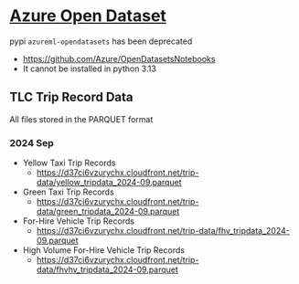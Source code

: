 # [Azure Open Dataset](https://learn.microsoft.com/en-us/azure/open-datasets/)

pypi `azureml-opendatasets` has been deprecated
- https://github.com/Azure/OpenDatasetsNotebooks
- It cannot be installed in python 3.13


## TLC Trip Record Data
All files stored in the PARQUET format

### 2024 Sep 
- Yellow Taxi Trip Records
  - https://d37ci6vzurychx.cloudfront.net/trip-data/yellow_tripdata_2024-09.parquet
- Green Taxi Trip Records
  - https://d37ci6vzurychx.cloudfront.net/trip-data/green_tripdata_2024-09.parquet
- For-Hire Vehicle Trip Records
  - https://d37ci6vzurychx.cloudfront.net/trip-data/fhv_tripdata_2024-09.parquet
- High Volume For-Hire Vehicle Trip Records
  - https://d37ci6vzurychx.cloudfront.net/trip-data/fhvhv_tripdata_2024-09.parquet
